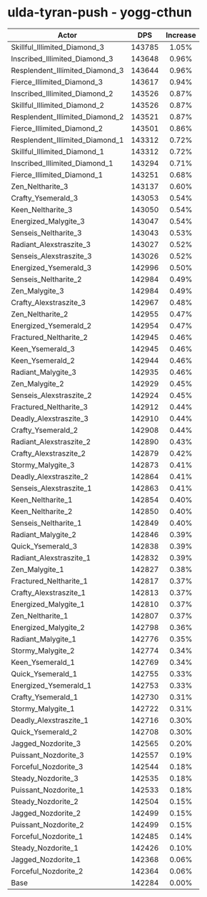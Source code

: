 # ulda-tyran-push - yogg-cthun
| Actor | DPS | Increase |
|---|:---:|:---:|
|Skillful_Illimited_Diamond_3|143785|1.05%|
|Inscribed_Illimited_Diamond_3|143648|0.96%|
|Resplendent_Illimited_Diamond_3|143644|0.96%|
|Fierce_Illimited_Diamond_3|143617|0.94%|
|Inscribed_Illimited_Diamond_2|143526|0.87%|
|Skillful_Illimited_Diamond_2|143526|0.87%|
|Resplendent_Illimited_Diamond_2|143521|0.87%|
|Fierce_Illimited_Diamond_2|143501|0.86%|
|Resplendent_Illimited_Diamond_1|143312|0.72%|
|Skillful_Illimited_Diamond_1|143312|0.72%|
|Inscribed_Illimited_Diamond_1|143294|0.71%|
|Fierce_Illimited_Diamond_1|143251|0.68%|
|Zen_Neltharite_3|143137|0.60%|
|Crafty_Ysemerald_3|143053|0.54%|
|Keen_Neltharite_3|143050|0.54%|
|Energized_Malygite_3|143047|0.54%|
|Senseis_Neltharite_3|143043|0.53%|
|Radiant_Alexstraszite_3|143027|0.52%|
|Senseis_Alexstraszite_3|143026|0.52%|
|Energized_Ysemerald_3|142996|0.50%|
|Senseis_Neltharite_2|142984|0.49%|
|Zen_Malygite_3|142984|0.49%|
|Crafty_Alexstraszite_3|142967|0.48%|
|Zen_Neltharite_2|142955|0.47%|
|Energized_Ysemerald_2|142954|0.47%|
|Fractured_Neltharite_2|142945|0.46%|
|Keen_Ysemerald_3|142945|0.46%|
|Keen_Ysemerald_2|142944|0.46%|
|Radiant_Malygite_3|142935|0.46%|
|Zen_Malygite_2|142929|0.45%|
|Senseis_Alexstraszite_2|142924|0.45%|
|Fractured_Neltharite_3|142912|0.44%|
|Deadly_Alexstraszite_3|142910|0.44%|
|Crafty_Ysemerald_2|142908|0.44%|
|Radiant_Alexstraszite_2|142890|0.43%|
|Crafty_Alexstraszite_2|142879|0.42%|
|Stormy_Malygite_3|142873|0.41%|
|Deadly_Alexstraszite_2|142864|0.41%|
|Senseis_Alexstraszite_1|142863|0.41%|
|Keen_Neltharite_1|142854|0.40%|
|Keen_Neltharite_2|142850|0.40%|
|Senseis_Neltharite_1|142849|0.40%|
|Radiant_Malygite_2|142846|0.39%|
|Quick_Ysemerald_3|142838|0.39%|
|Radiant_Alexstraszite_1|142832|0.39%|
|Zen_Malygite_1|142827|0.38%|
|Fractured_Neltharite_1|142817|0.37%|
|Crafty_Alexstraszite_1|142813|0.37%|
|Energized_Malygite_1|142810|0.37%|
|Zen_Neltharite_1|142807|0.37%|
|Energized_Malygite_2|142798|0.36%|
|Radiant_Malygite_1|142776|0.35%|
|Stormy_Malygite_2|142774|0.34%|
|Keen_Ysemerald_1|142769|0.34%|
|Quick_Ysemerald_1|142755|0.33%|
|Energized_Ysemerald_1|142753|0.33%|
|Crafty_Ysemerald_1|142730|0.31%|
|Stormy_Malygite_1|142722|0.31%|
|Deadly_Alexstraszite_1|142716|0.30%|
|Quick_Ysemerald_2|142708|0.30%|
|Jagged_Nozdorite_3|142565|0.20%|
|Puissant_Nozdorite_3|142557|0.19%|
|Forceful_Nozdorite_3|142544|0.18%|
|Steady_Nozdorite_3|142535|0.18%|
|Puissant_Nozdorite_1|142533|0.18%|
|Steady_Nozdorite_2|142504|0.15%|
|Jagged_Nozdorite_2|142499|0.15%|
|Puissant_Nozdorite_2|142499|0.15%|
|Forceful_Nozdorite_1|142485|0.14%|
|Steady_Nozdorite_1|142426|0.10%|
|Jagged_Nozdorite_1|142368|0.06%|
|Forceful_Nozdorite_2|142364|0.06%|
|Base|142284|0.00%|
